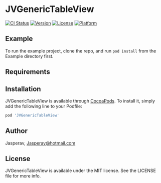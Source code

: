 # JVGenericTableView

[![CI Status](https://img.shields.io/travis/Jasperav/JVGenericTableView.svg?style=flat)](https://travis-ci.org/Jasperav/JVGenericTableView)
[![Version](https://img.shields.io/cocoapods/v/JVGenericTableView.svg?style=flat)](https://cocoapods.org/pods/JVGenericTableView)
[![License](https://img.shields.io/cocoapods/l/JVGenericTableView.svg?style=flat)](https://cocoapods.org/pods/JVGenericTableView)
[![Platform](https://img.shields.io/cocoapods/p/JVGenericTableView.svg?style=flat)](https://cocoapods.org/pods/JVGenericTableView)

## Example

To run the example project, clone the repo, and run `pod install` from the Example directory first.

## Requirements

## Installation

JVGenericTableView is available through [CocoaPods](https://cocoapods.org). To install
it, simply add the following line to your Podfile:

```ruby
pod 'JVGenericTableView'
```

## Author

Jasperav, Jasperav@hotmail.com

## License

JVGenericTableView is available under the MIT license. See the LICENSE file for more info.
